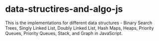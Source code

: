 # data-structires-and-algo-js

This is the implementations for different data structures - Binary Search Trees, 
Singly Linked List, Doubly Linked List, Hash Maps, Heaps, Priority Queues, Priority Queues,
Stack, and Graph in JavaScript.
